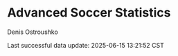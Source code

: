 # Advanced Soccer Statistics
Denis Ostroushko

<!-- gfm -->

Last successful data update: 2025-06-15 13:21:52 CST
